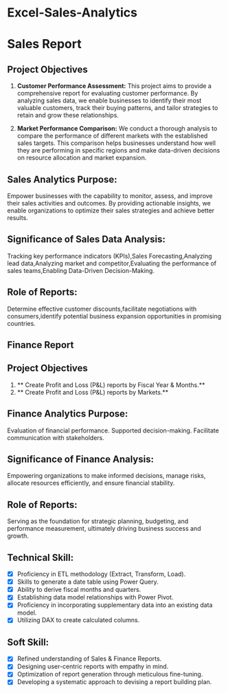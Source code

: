 # Excel-Sales-Analytics
# Sales Report

## Project Objectives

1. **Customer Performance Assessment:** This project aims to provide a comprehensive report for evaluating customer performance. By analyzing sales data, we enable businesses to identify their most valuable customers, track their buying patterns, and tailor strategies to retain and grow these relationships.

2. **Market Performance Comparison:** We conduct a thorough analysis to compare the performance of different markets with the established sales targets. This comparison helps businesses understand how well they are performing in specific regions and make data-driven decisions on resource allocation and market expansion.

## Sales Analytics Purpose:
Empower businesses with the capability to monitor, assess, and improve their sales activities and outcomes. By providing actionable insights, we enable organizations to optimize their sales strategies and achieve better results.

## Significance of Sales Data Analysis: 
Tracking key performance indicators (KPIs),Sales Forecasting,Analyzing lead data,Analyzing market and competitor,Evaluating the performance of sales teams,Enabling Data-Driven Decision-Making.

## Role of Reports:
Determine effective customer discounts,facilitate negotiations with consumers,identify potential business expansion opportunities in promising countries.

## Finance Report

## Project Objectives

1. ** Create Profit and Loss (P&L) reports by Fiscal Year & Months.**
2. ** Create Profit and Loss (P&L) reports by Markets.**

## Finance Analytics Purpose:
  Evaluation of financial performance.
  Supported decision-making.
  Facilitate communication with stakeholders.
  
## Significance of Finance Analysis:
Empowering organizations to make informed decisions, manage risks, allocate resources efficiently, and ensure financial stability.

## Role of Reports:
Serving as the foundation for strategic planning, budgeting, and performance measurement, ultimately driving business success and growth.

## Technical Skill:
- [x] Proficiency in ETL methodology (Extract, Transform, Load).
- [x]	Skills to generate a date table using Power Query.
- [x]	Ability to derive fiscal months and quarters.
- [x]	Establishing data model relationships with Power Pivot.
- [x]	Proficiency in incorporating supplementary data into an existing data model.
- [x]	Utilizing DAX to create calculated columns.

## Soft Skill:
- [x] Refined understanding of Sales & Finance Reports.
- [x]	Designing user-centric reports with empathy in mind.
- [x]	Optimization of report generation through meticulous fine-tuning.
- [x]	Developing a systematic approach to devising a report building plan.
